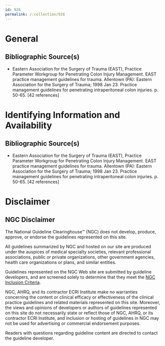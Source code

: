 ```yaml
---
id: 926
permalink: /:collection/926
---
```


# General

## Bibliographic Source(s)

- Eastern Association for the Surgery of Trauma (EAST), Practice Parameter Workgroup for Penetrating Colon Injury Management. EAST practice management guidelines for trauma. Allentown (PA): Eastern Association for the Surgery of Trauma; 1998 Jan 23. Practice management guidelines for penetrating intraperitoneal colon injuries. p. 50-65. [42 references]

# Identifying Information and Availability

## Bibliographic Source(s)

- Eastern Association for the Surgery of Trauma (EAST), Practice Parameter Workgroup for Penetrating Colon Injury Management. EAST practice management guidelines for trauma. Allentown (PA): Eastern Association for the Surgery of Trauma; 1998 Jan 23. Practice management guidelines for penetrating intraperitoneal colon injuries. p. 50-65. [42 references]

# Disclaimer

## NGC Disclaimer

The National Guideline Clearinghouse™ (NGC) does not develop, produce, approve, or endorse the guidelines represented on this site.

All guidelines summarized by NGC and hosted on our site are produced under the auspices of medical specialty societies, relevant professional associations, public or private organizations, other government agencies, health care organizations or plans, and similar entities.

Guidelines represented on the NGC Web site are submitted by guideline developers, and are screened solely to determine that they meet the [NGC Inclusion Criteria](/help-and-about/summaries/inclusion-criteria).

NGC, AHRQ, and its contractor ECRI Institute make no warranties concerning the content or clinical efficacy or effectiveness of the clinical practice guidelines and related materials represented on this site. Moreover, the views and opinions of developers or authors of guidelines represented on this site do not necessarily state or reflect those of NGC, AHRQ, or its contractor ECRI Institute, and inclusion or hosting of guidelines in NGC may not be used for advertising or commercial endorsement purposes.

Readers with questions regarding guideline content are directed to contact the guideline developer.


